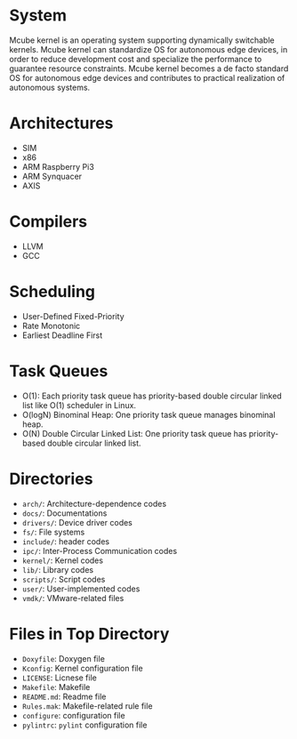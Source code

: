 # System

Mcube kernel is an operating system supporting dynamically switchable
kernels.
Mcube kernel can standardize OS for autonomous edge devices, in order
to reduce development cost and specialize the performance to guarantee
resource constraints.
Mcube kernel becomes a de facto standard OS for autonomous edge
devices and contributes to practical realization of autonomous
systems.

# Architectures

* SIM
* x86
* ARM Raspberry Pi3
* ARM Synquacer
* AXIS

# Compilers

* LLVM
* GCC

# Scheduling

* User-Defined Fixed-Priority
* Rate Monotonic
* Earliest Deadline First

# Task Queues

* O(1): Each priority task queue has priority-based double circular
  linked list like O(1) scheduler in Linux.  
* O(logN) Binominal Heap: One priority task queue manages binominal heap.
* O(N) Double Circular Linked List: One priority task queue has
  priority-based double circular linked list.

# Directories

* `arch/`: Architecture-dependence codes
* `docs/`: Documentations
* `drivers/`: Device driver codes
* `fs/`: File systems
* `include/`: header codes
* `ipc/`: Inter-Process Communication codes
* `kernel/`: Kernel codes
* `lib/`: Library codes
* `scripts/`: Script codes
* `user/`: User-implemented codes
* `vmdk/`: VMware-related files

# Files in Top Directory

* `Doxyfile`: Doxygen file
* `Kconfig`: Kernel configuration file
* `LICENSE`: Licnese file
* `Makefile`: Makefile
* `README.md`: Readme file
* `Rules.mak`: Makefile-related rule file
* `configure`: configuration file
* `pylintrc`: `pylint` configuration file

